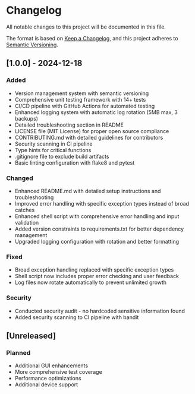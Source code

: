 # Changelog

All notable changes to this project will be documented in this file.

The format is based on [Keep a Changelog](https://keepachangelog.com/en/1.0.0/),
and this project adheres to [Semantic Versioning](https://semver.org/spec/v2.0.0.html).

## [1.0.0] - 2024-12-18

### Added
- Version management system with semantic versioning
- Comprehensive unit testing framework with 14+ tests
- CI/CD pipeline with GitHub Actions for automated testing
- Enhanced logging system with automatic log rotation (5MB max, 3 backups)
- Detailed troubleshooting section in README
- LICENSE file (MIT License) for proper open source compliance
- CONTRIBUTING.md with detailed guidelines for contributors
- Security scanning in CI pipeline
- Type hints for critical functions
- .gitignore file to exclude build artifacts
- Basic linting configuration with flake8 and pytest

### Changed
- Enhanced README.md with detailed setup instructions and troubleshooting
- Improved error handling with specific exception types instead of broad catches
- Enhanced shell script with comprehensive error handling and input validation
- Added version constraints to requirements.txt for better dependency management
- Upgraded logging configuration with rotation and better formatting

### Fixed
- Broad exception handling replaced with specific exception types
- Shell script now includes proper error checking and user feedback
- Log files now rotate automatically to prevent unlimited growth

### Security
- Conducted security audit - no hardcoded sensitive information found
- Added security scanning to CI pipeline with bandit

## [Unreleased]

### Planned
- Additional GUI enhancements
- More comprehensive test coverage
- Performance optimizations
- Additional device support